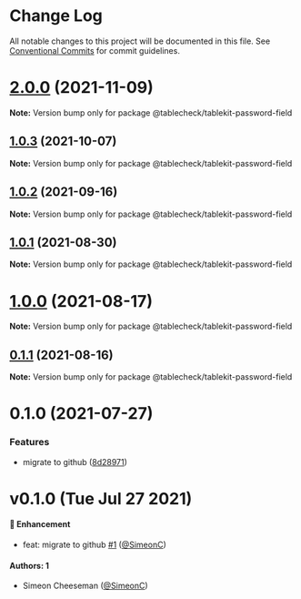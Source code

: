 # Change Log

All notable changes to this project will be documented in this file.
See [Conventional Commits](https://conventionalcommits.org) for commit guidelines.

# [2.0.0](https://github.com/tablecheck/tablekit/compare/@tablecheck/tablekit-password-field@1.0.3...@tablecheck/tablekit-password-field@2.0.0) (2021-11-09)

**Note:** Version bump only for package @tablecheck/tablekit-password-field





## [1.0.3](https://github.com/tablecheck/tablekit/compare/@tablecheck/tablekit-password-field@1.0.2...@tablecheck/tablekit-password-field@1.0.3) (2021-10-07)

**Note:** Version bump only for package @tablecheck/tablekit-password-field





## [1.0.2](https://github.com/tablecheck/tablekit/compare/@tablecheck/tablekit-password-field@1.0.1...@tablecheck/tablekit-password-field@1.0.2) (2021-09-16)

**Note:** Version bump only for package @tablecheck/tablekit-password-field





## [1.0.1](https://github.com/tablecheck/tablekit/compare/@tablecheck/tablekit-password-field@1.0.0...@tablecheck/tablekit-password-field@1.0.1) (2021-08-30)

**Note:** Version bump only for package @tablecheck/tablekit-password-field





# [1.0.0](https://github.com/tablecheck/tablekit/compare/@tablecheck/tablekit-password-field@0.1.1...@tablecheck/tablekit-password-field@1.0.0) (2021-08-17)

**Note:** Version bump only for package @tablecheck/tablekit-password-field





## [0.1.1](https://github.com/tablecheck/tablekit/compare/@tablecheck/tablekit-password-field@0.1.0...@tablecheck/tablekit-password-field@0.1.1) (2021-08-16)

**Note:** Version bump only for package @tablecheck/tablekit-password-field





# 0.1.0 (2021-07-27)


### Features

* migrate to github ([8d28971](https://github.com/tablecheck/tablekit/commit/8d28971175010fcb2a3cd9c48a749e7af1bdc9f9))





# v0.1.0 (Tue Jul 27 2021)

#### 🚀 Enhancement

- feat: migrate to github [#1](https://github.com/tablecheck/tablekit/pull/1) ([@SimeonC](https://github.com/SimeonC))

#### Authors: 1

- Simeon Cheeseman ([@SimeonC](https://github.com/SimeonC))
